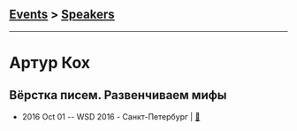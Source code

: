 ## [Events](../README.md) > [Speakers](../speakers.md)
---

# Артур Кох

## Вёрстка писем. Развенчиваем мифы
- 2016 Oct 01 -- WSD 2016 - Санкт-Петербург  | [:notebook:](https://wsd.events/2016/10/01/pres/email-coding/)  
